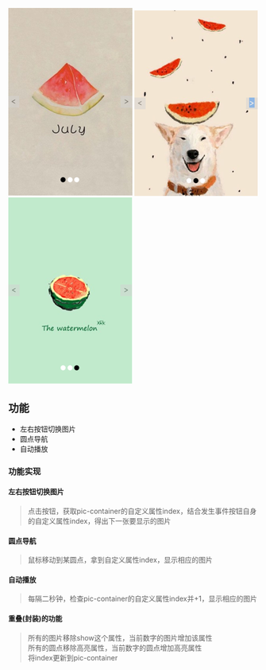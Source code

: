 ![图片1没显示吗？](/readme-pics/1.png)
![图片2没显示吗？](/readme-pics/2.png)
![图片3没显示吗？](/readme-pics/3.png)
## 功能
* 左右按钮切换图片
* 圆点导航
* 自动播放

### 功能实现
#### 左右按钮切换图片
> 点击按钮，获取pic-container的自定义属性index，结合发生事件按钮自身的自定义属性index，得出下一张要显示的图片
#### 圆点导航
> 鼠标移动到某圆点，拿到自定义属性index，显示相应的图片
#### 自动播放
> 每隔二秒钟，检查pic-container的自定义属性index并+1，显示相应的图片
#### 重叠(封装)的功能
> 所有的图片移除show这个属性，当前数字的图片增加该属性<br>
> 所有的圆点移除高亮属性，当前数字的圆点增加高亮属性<br>
> 将index更新到pic-container<br>
